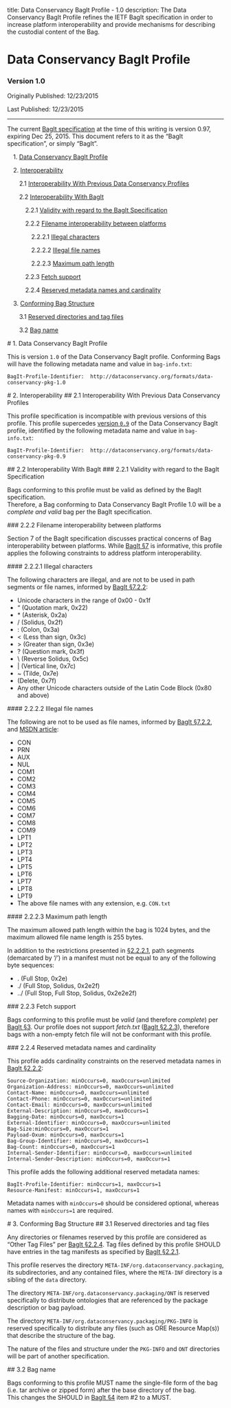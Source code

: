 title: Data Conservancy BagIt Profile - 1.0
description: The Data Conservancy BagIt Profile refines the IETF BagIt
             specification in order to increase platform interoperability
             and provide mechanisms for describing the custodial content of 
             the Bag.             

# Data Conservancy BagIt Profile

### Version 1.0

Originally Published: 12/23/2015

Last Published: 12/23/2015

* * *

The current [BagIt specification][bagit-0.97] at the time of this writing is version 0.97, 
expiring Dec 25, 2015.  This document refers to it as the “BagIt 
specification”, or simply “BagIt”.

&ensp;&ensp;1. [Data Conservancy BagIt Profile](#1)

&ensp;&ensp;2. [Interoperability](#2)

&ensp;&ensp;&ensp;&ensp;2.1 [Interoperability With Previous Data Conservancy Profiles](#2.1)

&ensp;&ensp;&ensp;&ensp;2.2 [Interoperability With BagIt](#2.2)

&ensp;&ensp;&ensp;&ensp;&ensp;&ensp;2.2.1 [Validity with regard to the BagIt Specification](#2.2.1)

&ensp;&ensp;&ensp;&ensp;&ensp;&ensp;2.2.2 [Filename interoperability between platforms](#2.2.2)

&ensp;&ensp;&ensp;&ensp;&ensp;&ensp;&ensp;&ensp;2.2.2.1 [Illegal characters](#2.2.2.1)

&ensp;&ensp;&ensp;&ensp;&ensp;&ensp;&ensp;&ensp;2.2.2.2 [Illegal file names](#2.2.2.2)

&ensp;&ensp;&ensp;&ensp;&ensp;&ensp;&ensp;&ensp;2.2.2.3 [Maximum path length](#2.2.2.3)

&ensp;&ensp;&ensp;&ensp;&ensp;&ensp;2.2.3 [Fetch support](#2.2.3)

&ensp;&ensp;&ensp;&ensp;&ensp;&ensp;2.2.4 [Reserved metadata names and cardinality](#2.2.4)

&ensp;&ensp;3. [Conforming Bag Structure](#3)

&ensp;&ensp;&ensp;&ensp;3.1 [Reserved directories and tag files](#3.1)

&ensp;&ensp;&ensp;&ensp;3.2 [Bag name](#3.2)

<a name="#1"/>
# 1. Data Conservancy BagIt Profile

This is version `1.0` of the Data Conservancy BagIt profile.  Conforming Bags will 
have the following metadata name and value in `bag-info.txt`:

    BagIt-Profile-Identifier:  http://dataconservancy.org/formats/data-conservancy-pkg-1.0
    
<a name="#2"/>    
# 2. Interoperability

<a name="#2.1"/>
## 2.1 Interoperability With Previous Data Conservancy Profiles

This profile specification is incompatible with previous versions of this profile. 
This profile supercedes [version `0.9`][bagit-profile-0.9] of the Data Conservancy BagIt profile, identified 
by the following metadata name and value in `bag-info.txt`:

    BagIt-Profile-Identifier:  http://dataconservancy.org/formats/data-conservancy-pkg-0.9
   
<a name="#2.2"/>   
## 2.2 Interoperability With BagIt

<a name="#2.2.1"/>
### 2.2.1 Validity with regard to the BagIt Specification

Bags conforming to this profile must be valid as defined by the BagIt specification.  
Therefore, a Bag conforming to Data Conservancy BagIt Profile 1.0 will be a 
_complete and valid_ bag per the BagIt specification.

<a name="#2.2.2"/>
### 2.2.2 Filename interoperability between platforms

Section 7 of the BagIt specification discusses practical concerns of Bag 
interoperability between platforms.  While [BagIt §7][bagit-7] is informative, this 
profile applies the following constraints to address platform interoperability.

<a name="#2.2.2.1"/>
#### 2.2.2.1 Illegal characters

The following characters are illegal, and are not to be used in path segments 
or file names, informed by [BagIt §7.2.2][bagit-722]:

* Unicode characters in the range of 0x00 - 0x1f
* “ (Quotation mark, 0x22)
* \* (Asterisk, 0x2a)
* / (Solidus, 0x2f)
* : (Colon, 0x3a)
* < (Less than sign, 0x3c)
* \> (Greater than sign, 0x3e)
* ? (Question mark, 0x3f)
* \ (Reverse Solidus, 0x5c)
* | (Vertical line, 0x7c)
* ~ (Tilde, 0x7e)
* (Delete, 0x7f)
* Any other Unicode characters outside of the Latin Code Block (0x80 and above) 

<a name="#2.2.2.2"/>
#### 2.2.2.2 Illegal file names

The following are not to be used as file names, informed by [BagIt §7.2.2][bagit-722], 
and [MSDN article][msdn]:

* CON 
* PRN
* AUX
* NUL
* COM1
* COM2
* COM3
* COM4
* COM5
* COM6
* COM7
* COM8
* COM9
* LPT1
* LPT2
* LPT3
* LPT4
* LPT5
* LPT6
* LPT7
* LPT8
* LPT9
* The above file names with any extension, e.g. `CON.txt`

<a name="#2.2.2.3"/>
#### 2.2.2.3 Maximum path length

The maximum allowed path length within the bag is 1024 bytes, and the maximum 
allowed file name length is 255 bytes.

In addition to the restrictions presented in [§2.2.2.1](#2.2.2.1), path segments (demarcated 
by ‘/’) in a manifest must not be equal to any of the following byte sequences:

* . (Full Stop, 0x2e)
* ./ (Full Stop, Solidus, 0x2e2f)
* ../ (Full Stop, Full Stop, Solidus, 0x2e2e2f)

<a name="#2.2.3"/>
### 2.2.3 Fetch support

Bags conforming to this profile must be _valid_ (and therefore _complete_) per 
[BagIt §3][bagit-3].  Our profile does not support _fetch.txt_ ([BagIt §2.2.3][bagit-223]), 
therefore bags with a non-empty fetch file will not be conformant with this profile.

<a name="#2.2.4"/>
### 2.2.4 Reserved metadata names and cardinality

This profile adds cardinality constraints on the reserved metadata names in [BagIt §2.2.2][bagit-222]:

    Source-Organization: minOccurs=0, maxOccurs=unlimited
    Organization-Address: minOccurs=0, maxOccurs=unlimited
    Contact-Name: minOccurs=0, maxOccurs=unlimited
    Contact-Phone: minOccurs=0, maxOccurs=unlimited
    Contact-Email: minOccurs=0, maxOccurs=unlimited
    External-Description: minOccurs=0, maxOccurs=1
    Bagging-Date: minOccurs=0, maxOccurs=1
    External-Identifier: minOccurs=0, maxOccurs=unlimited
    Bag-Size:minOccurs=0, maxOccurs=1
    Payload-Oxum: minOccurs=0, maxOccurs=1
    Bag-Group-Identifier: minOccurs=0, maxOccurs=1
    Bag-Count: minOccurs=0, maxOccurs=1
    Internal-Sender-Identifier: minOccurs=0, maxOccurs=unlimited
    Internal-Sender-Description: minOccurs=0, maxOccurs=1

This profile adds the following additional reserved metadata names:

    BagIt-Profile-Identifier: minOccurs=1, maxOccurs=1
    Resource-Manifest: minOccurs=1, maxOccurs=1

Metadata names with `minOccurs=0` should be considered optional, 
whereas names with `minOccurs=1` are required.

<a name="#3"/>
# 3. Conforming Bag Structure

<a name="#3.1"/>
## 3.1 Reserved directories and tag files

Any directories or filenames reserved by this profile are considered as 
“Other Tag Files” per [BagIt §2.2.4][bagit-224].  Tag files defined by this profile 
SHOULD have entries in the tag manifests as specified by [BagIt §2.2.1][bagit-221].

This profile reserves the directory `META-INF/org.dataconservancy.packaging`, 
its subdirectories, and any contained files, where the `META-INF` directory 
is a sibling of the `data` directory.  

The directory `META-INF/org.dataconservancy.packaging/ONT` is reserved 
specifically to distribute ontologies that are referenced by the package 
description or bag payload.

The directory `META-INF/org.dataconservancy.packaging/PKG-INFO` is 
reserved specifically to distribute any files (such as ORE 
Resource Map(s)) that describe the structure of the bag.

The nature of the files and structure under the `PKG-INFO` and `ONT` 
directories will be part of another specification.

<a name="#3.2"/>
## 3.2 Bag name

Bags conforming to this profile MUST name the single-file form of the 
bag (i.e. tar archive or zipped form) after the base directory of the bag.  
This changes the SHOULD in [BagIt §4][bagit-4] item #2 to a MUST.

[bagit-0.97]: http://tools.ietf.org/html/draft-kunze-bagit-11
[bagit-212]: http://tools.ietf.org/html/draft-kunze-bagit-11#section-2.1.2
[bagit-221]: http://tools.ietf.org/html/draft-kunze-bagit-11#section-2.2.1
[bagit-222]: http://tools.ietf.org/html/draft-kunze-bagit-11#section-2.2.2
[bagit-223]: http://tools.ietf.org/html/draft-kunze-bagit-11#section-2.2.3
[bagit-224]: http://tools.ietf.org/html/draft-kunze-bagit-11#section-2.2.4
[bagit-3]: http://tools.ietf.org/html/draft-kunze-bagit-11#section-3
[bagit-4]: http://tools.ietf.org/html/draft-kunze-bagit-11#section-4
[bagit-7]: http://tools.ietf.org/html/draft-kunze-bagit-11#section-7
[bagit-722]: http://tools.ietf.org/html/draft-kunze-bagit-11#section-7.2.2
[bagit-profile-0.9]: http://dataconservancy.org/wp-content/uploads/2013/08/Package-DCS-BagIt-Specification-DRAFT-2013-08-09.pdf
[msdn]: http://msdn.microsoft.com/en-us/library/aa365247.aspx
